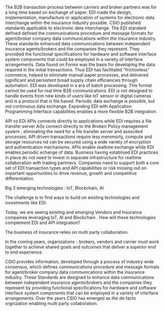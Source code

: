 
The B2B transaction process between carriers and broker partners was for a long time based on exchange of paper.
EDI made the design, implementation, manufacture or application of systems for electronic data interchange within the insurance industry possible.
CSIO published standards applicable to electronic data interchange.
The EDI standard defined defined the communications procedure and message formats for agent/broker company data communications within the insurance industry.
These standards enhanced data communications between independent insurance agents/brokers and the companies they represent.
They providied the functional specifications for hardware and software interface system components that could be employed in a variety of interface arrangements.
Data found on Forms was the basis for developing the data required in the initial transactions.
Thus EDI has facilitated “frictionless” commerce, helped to eliminate manual paper processes, and delivered significant and persistent broad supply chain efficiencies through automation.
EDI was developed in a era of batch processing. This format cannot be used for real time B2B communications.
EDI is not designed to handle events from new kinds of users like IoT sensor or digital cameras and is a protocol that is file based.
Periodic data exchange is possible, but not continuous data exchange.
Expanding EDI with Application Programming Interface capabilities enables a more flexible B2B integration.


API vs EDI 
APIs connects directly to applications while EDI requires a file transfer server
A{Is connect directly to the Broker/ Policy management system , eliminating the need for a file transfer server and associted processes,
API driven transactions require less memmorty, compute and storage resources nd can be secured using a wide variety of encryption and authentication mechanisms.
APIs enable realtime exchange while EDI enables periodic echange of data.
Business having establised EDI practices in place do not need to invest in separate infrastructure for realtime collaboration with trading partmers.
Companies need to support both a core set of EDI transaction types and API capabilities or risk missing out on important opportunities to drive revenue, growth and competitive differentiation.

Big 3 emerging technologies : IoT, Blockchain, AI 

The challenge is to find ways to build on existing technologies and investments like EDI.

Today, we are seeing existing and emerging Vendors and Insurance compaines leveraging IoT, AI and Blockchain . How will these technologies complement EDI and API integration?

The business of insurance relies on multi party collaboration.

In the coming years, organizations - brokers, vendors and carrier must work together to achieve shared goals and outcomes that deliver a superior end to end experience.

CSIO provides information, developed through a process of industry wide consensus, which defines communications procedure and message formats for agent/broker company data communications within the insurance industry. These Standards are designed to enhance data communications between independent insurance agents/brokers and the companies they represent by providing functional specifications for hardware and software interface system components that can be employed in a variety of interface arrangements. Over the years CSIO has emerged as the de facto orgnization enabling multi party collaboration.



















